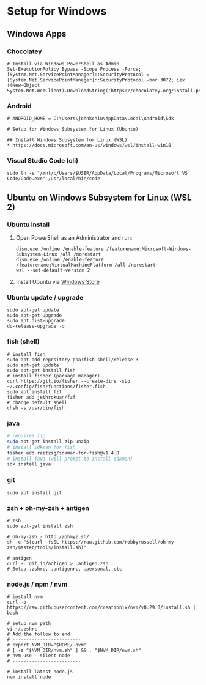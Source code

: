 # Setup for Windows
## Windows Apps

### Chocolatey
```shell
# Install via Windows PowerShell as Admin
Set-ExecutionPolicy Bypass -Scope Process -Force; [System.Net.ServicePointManager]::SecurityProtocol = [System.Net.ServicePointManager]::SecurityProtocol -bor 3072; iex ((New-Object System.Net.WebClient).DownloadString('https://chocolatey.org/install.ps1'))
```

### Android
```shell
# ANDROID_HOME = C:\Users\johnkchiu\AppData\Local\Android\Sdk

# Setup for Windows Subsystem for Linux (Ubuntu)

## Install Windows Subsystem for Linux (WSL)
* https://docs.microsoft.com/en-us/windows/wsl/install-win10
```

### Visual Studio Code (cli)
```shell
sudo ln -s "/mnt/c/Users/$USER/AppData/Local/Programs/Microsoft VS Code/Code.exe" /usr/local/bin/code
```

## Ubuntu on Windows Subsystem for Linux (WSL 2)

### Ubuntu Install
1. Open PowerShell as an Administrator and run:
    ```
    dism.exe /online /enable-feature /featurename:Microsoft-Windows-Subsystem-Linux /all /norestart
    dism.exe /online /enable-feature /featurename:VirtualMachinePlatform /all /norestart
    wsl --set-default-version 2
    ```
1. Install Ubuntu via [Windows Store](https://www.microsoft.com/en-us/p/ubuntu/9nblggh4msv6)

### Ubuntu update / upgrade
```
sudo apt-get update
sudo apt-get upgrade
sudo apt dist-upgrade
do-release-upgrade -d
```

### fish (shell)
```shell
# install fish
sudo apt-add-repository ppa:fish-shell/release-3
sudo apt-get update
sudo apt-get install fish
# install fisher (package manager)
curl https://git.io/fisher --create-dirs -sLo ~/.config/fish/functions/fisher.fish
sudo apt install fzf
fisher add jethrokuan/fzf
# change default shell
chsh -s /usr/bin/fish
```

### java
```bash
# requires zip
sudo apt-get install zip unzip
# install sdkman for fish
fisher add reitzig/sdkman-for-fish@v1.4.0
# install java (will prompt to install sdkman)
sdk install java
```

### git
```shell
sudo apt install git
```

### zsh + oh-my-zsh + antigen
```shell
# zsh
sudo apt-get install zsh

# oh-my-zsh - http://ohmyz.sh/
sh -c "$(curl -fsSL https://raw.github.com/robbyrussell/oh-my-zsh/master/tools/install.sh)"

# antigen
curl -L git.io/antigen > .antigen.zsh
# Setup .zshrc, .antigenrc, .personal, etc
```

### node.js / npm / nvm
```shell
# install nvm
curl -o- https://raw.githubusercontent.com/creationix/nvm/v0.29.0/install.sh | bash

# setup nvm path
vi ~/.zshrc
# Add the follow to end
# -------------------------
# export NVM_DIR="$HOME/.nvm"
# [ -s "$NVM_DIR/nvm.sh" ] && . "$NVM_DIR/nvm.sh"
# nvm use --silent node
# -------------------------

# install latest node.js
nvm install node
```
